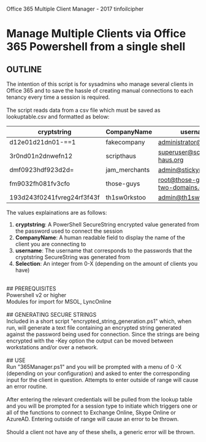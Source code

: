 Office 365 Multiple Client Manager - 2017 tinfoilcipher
# Manage Multiple Clients via Office 365 Powershell from a single shell

## OUTLINE</br>
The intention of this script is for sysadmins who manage several clients in Office 365 and to save the hassle of creating
manual connections to each tenancy every time a session is required.</br>
</br>
The script reads data from a csv file which must be saved as lookuptable.csv and formatted as below:

| cryptstring                | CompanyName   | username                             | Selection | 
|----------------------------|---------------|--------------------------------------|-----------| 
| d12e01d21dn01-==1          | fakecompany   | administrator@fakeco.net             | 0         | 
| 3r0nd01n2dnwefn12          | scripthaus    | superuser@script-haus.org            | 1         | 
| dmf0923hdf923d2d=          | jam_merchants | admin@stickymess.com                 | 2         | 
| fm9032fh081fv3cfo          | those-guys    | root@those-guys-have-two-domains.com | 3         | 
| 193d243f0241fvreg24rf3f43f | th1sw0rkstoo  | admin@th1sw0rkstoo.net               | 4         | 

The values explainations are as follows:</br>
1. **cryptstring**: A PowerShell SecureString encrypted value generated from the password used to connect the session</br>
2. **CompanyName**: A human readable field to display the name of the client you are connecting to</br>
3. **username**: The username that corresponds to the passwords that the cryptstring SecureString was generated from</br>
4. **Selection**: An integer from 0-X (depending on the amount of clients you have)</br>
</br>
## PREREQUISITES</br>
Powershell v2 or higher</br>
Modules for import for MSOL, LyncOnline</br>
</br>
## GENERATING SECURE STRINGS</br>
Included in a short script "encrypted_string_generation.ps1" which, when run, will generate a text file containing an encrypted
string generated against the password being used for connection. Since the strings are being encrypted with the -Key option the
output can be moved between workstations and/or over a network.</br>
</br>
## USE</br>
Run "365Manager.ps1" and you will be prompted with a menu of 0 -X (depending on your configuration) and asked to enter the
corresponding input for the client in question. Attempts to enter outside of range will cause an error routine.</br>
</br>
After entering the relevant credentials will be pulled from the lookup table and you will be prompted for a session type to
initiate which triggers one or all of the functions to connect to Exchange Online, Skype Online or AzureAD. Entering outside of
range will cause an error to be thrown.</br>
</br>
Should a client not have any of these shells, a generic error will be thrown.</br>
